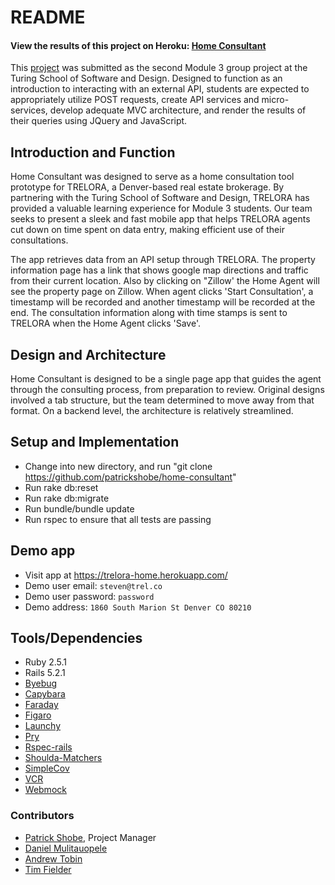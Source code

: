 # README


#### View the results of this project on Heroku: [Home Consultant](https://trelora-home.herokuapp.com/)

This [project](https://trelora-home.herokuapp.com/) was submitted as the second Module 3 group project at the Turing School of Software and Design. Designed to function as an introduction to interacting with an external API, students are expected to appropriately utilize POST requests, create API services and micro-services, develop adequate MVC architecture, and render the results of their queries using JQuery and JavaScript.

## Introduction and Function

Home Consultant was designed to serve as a home consultation tool prototype for TRELORA, a Denver-based real estate brokerage. By partnering with the Turing School of Software and Design, TRELORA has provided a valuable learning experience for Module 3 students. Our team seeks to present a sleek and fast mobile app that helps TRELORA agents cut down on time spent on data entry, making efficient use of their consultations. 

The app retrieves data from an API setup through TRELORA. The property information page has a link that shows google map directions and traffic from their current location. Also by clicking on "Zillow' the Home Agent will see the property page on Zillow. When agent clicks 'Start Consultation', a timestamp will be recorded and another timestamp will be recorded at the end. The consultation information along with time stamps is sent to TRELORA when the Home Agent clicks 'Save'.  

## Design and Architecture

Home Consultant is designed to be a single page app that guides the agent through the consulting process, from preparation to review. Original designs involved a tab structure, but the team determined to move away from that format. On a backend level, the architecture is relatively streamlined. 

## Setup and Implementation

* Change into new directory, and run "git clone https://github.com/patrickshobe/home-consultant"
* Run rake db:reset
* Run rake db:migrate
* Run bundle/bundle update
* Run rspec to ensure that all tests are passing

## Demo app 

* Visit app at https://trelora-home.herokuapp.com/
* Demo user email: `steven@trel.co`
* Demo user password: `password`
* Demo address: `1860 South Marion St Denver CO 80210`

## Tools/Dependencies

* Ruby 2.5.1
* Rails 5.2.1
* [Byebug](https://github.com/deivid-rodriguez/byebug/blob/master/README.md)
* [Capybara](https://github.com/teamcapybara/capybara)
* [Faraday](https://github.com/lostisland/faraday)
* [Figaro](https://github.com/laserlemon/figaro)
* [Launchy](https://github.com/copiousfreetime/launchy)
* [Pry](https://github.com/pry/pry)
* [Rspec-rails](https://github.com/rspec/rspec)
* [Shoulda-Matchers](https://github.com/thoughtbot/shoulda-matchers)
* [SimpleCov](https://github.com/colszowka/simplecov)
* [VCR](https://relishapp.com/vcr/vcr/docs)
* [Webmock](https://github.com/bblimke/webmock)

### Contributors

* [Patrick Shobe](https://github.com/patrickshobe), Project Manager
* [Daniel Mulitauopele](https://github.com/DanielMulitauopele)
* [Andrew Tobin](https://github.com/andrewetobin)
* [Tim Fielder](https://github.com/tfielder)
